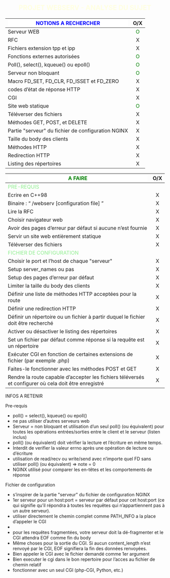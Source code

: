 ##  <p align =center><span style="color:lightyellow">PROJET WEBSERV - ANALYSE DU SUJET

|<div style="background-color:white"><span style="color:blue"> NOTIONS A RECHERCHER|   O/X   |		
|---                           |:-:      |
|Serveur WEB| <span style="color:green">O|
|RFC|X|
|Fichiers extension tpp et ipp|X|
|Fonctions externes autorisées| <span style="color:green">O|
|Poll(), select(), kqueue() ou epoll()|<span style="color:green">O|
|Serveur non bloquant| <span style="color:green">O|
|Macro FD_SET, FD_CLR, FD_ISSET et FD_ZERO|X|
|codes d’état de réponse HTTP|X| 
|CGI|X|
|Site web statique|<span style="color:green">O|
|Téléverser des fichiers|X|
|Méthodes GET, POST, et DELETE|X|
|Partie "serveur" du fichier de configuration NGINX|X|
|Taille du body des clients|X|
|Méthodes HTTP|X|
|Redirection HTTP|X|
|Listing des répertoires|X|

|<div style="background-color:white"><span style="color:green">**A FAIRE**   |   O/X   |		
|---                           |:-:      |
|<span style="color:lightgreen">PRE-REQUIS
|Ecrire en C++98|X|
|Binaire : “ /webserv [configuration file] ”|X|
|Lire la RFC|X|
|Choisir navigateur web|X|
|Avoir des pages d’erreur par défaut si aucune n’est fournie|X|
|Servir un site web entièrement statique|X|
|Téléverser des fichiers|X|
|<span style="color:lightgreen">FICHIER DE CONFIGURATION
|Choisir le port et l’host de chaque "serveur"|X|
|Setup server_names ou pas|X|
|Setup des pages d’erreur par défaut|X|
|Limiter la taille du body des clients|X|
|Définir une liste de méthodes HTTP acceptées pour la route|X|
|Définir une redirection HTTP|X|
|Définir un répertoire ou un fichier à partir duquel le fichier doit être recherché|X|
|Activer ou désactiver le listing des répertoires|X|
|Set un fichier par défaut comme réponse si la requête est un répertoire|X|
|Exécuter CGI en fonction de certaines extensions de fichier (par exemple .php)|X|
|Faites-le fonctionner avec les méthodes POST et GET|X|
|Rendre la route capable d’accepter les fichiers téléversés et configurer où cela doit être enregistré|X|

INFOS A RETENIR

Pre-requis
* poll() = select(), kqueue() ou epoll()
* ne pas utiliser d’autres serveurs web
* Serveur = non bloquant et utilisation d’un seul poll() (ou équivalent) pour toutes les opérations entrées/sorties entre le client et le serveur (listen inclus)
* poll() (ou équivalent) doit vérifier la lecture et l’écriture en même temps.
* Interdit de verifier la valeur errno après une opération de lecture ou d’écriture
* utilisation de read/recv ou write/send avec n’importe quel FD sans utiliser poll() (ou équivalent) => note = 0
* NGINX utilisé pour comparer les en-têtes et les comportements de réponse

Fichier de configuration
* s’inspirer de la partie "serveur" du fichier de configuration NGINX
* 1er serveur pour un host:port = serveur par défaut pour cet host:port (ce qui signifie qu’il répondra à toutes les requêtes qui n’appartiennent pas à un autre serveur).
* utiliser directement le chemin complet comme PATH_INFO a la place d’appeler le CGI
* 
* pour les requêtes fragmentées, votre serveur doit la dé-fragmenter et le CGI attendra EOF comme fin du body
* Même choses pour la sortie du CGI. Si aucun content_length n’est renvoyé par le CGI, EOF signifiera la fin des données renvoyées.
* Bien appeler le CGI avec le fichier demandé comme 1er argument
* Bien executer le cgi dans le bon repertoire pour l’acces au fichier de chemin relatif
* fonctionner avec un seul CGI (php-CGI, Python, etc.)